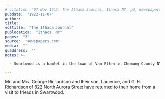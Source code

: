 ```yaml
---
# citation: "07 Nov 1922, The Ithaca Journal, Ithaca NY, p3, newspapers.com."
pubdate:  "1922-11-07"
author: 
title: 
voltitle:  "The Ithaca Journal"
publocation:  "Ithaca  NY"
pages:  "3"
source:  "newspapers.com"
media:  ""
quaddress:  ""
notes: >- 

  - Swartwood is a hamlet in the town of Van Etten in Chemung County NY, northeast of Elmira. According to [Wikipedia](https://en.wikipedia.org/wiki/Van_Etten,_New_York), it is "a hamlet by the western town line on NY-223. It is named after an early settler of the town, Jacob Swartwood".

---
```

Mr. and Mrs. George Richardson and their son, Laurence, and G. H. Richardson of 822 North Aurora Street have returned to their home from a visit to friends in Swartwood.

